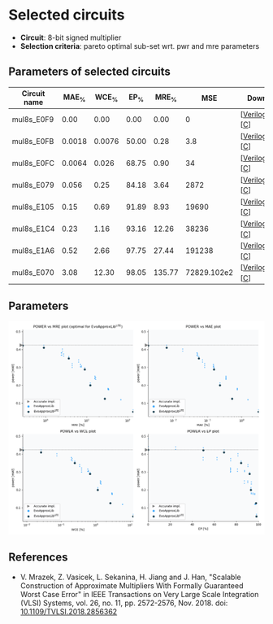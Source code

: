
Selected circuits
===================
 - **Circuit**: 8-bit signed multiplier
 - **Selection criteria**: pareto optimal sub-set wrt. pwr and mre parameters

Parameters of selected circuits
----------------------------

| Circuit name | MAE<sub>%</sub> | WCE<sub>%</sub> | EP<sub>%</sub> | MRE<sub>%</sub> | MSE | Download |
| --- |  --- | --- | --- | --- | --- | --- | 
| mul8s_E0F9 | 0.00 | 0.00 | 0.00 | 0.00 | 0 |   [[Verilog<sub>PDK45</sub>](mul8s_E0F9_pdk45.v)] [[C](mul8s_E0F9.c)] |
| mul8s_E0FB | 0.0018 | 0.0076 | 50.00 | 0.28 | 3.8 |   [[Verilog<sub>PDK45</sub>](mul8s_E0FB_pdk45.v)] [[C](mul8s_E0FB.c)] |
| mul8s_E0FC | 0.0064 | 0.026 | 68.75 | 0.90 | 34 |   [[Verilog<sub>PDK45</sub>](mul8s_E0FC_pdk45.v)] [[C](mul8s_E0FC.c)] |
| mul8s_E079 | 0.056 | 0.25 | 84.18 | 3.64 | 2872 |   [[Verilog<sub>PDK45</sub>](mul8s_E079_pdk45.v)] [[C](mul8s_E079.c)] |
| mul8s_E105 | 0.15 | 0.69 | 91.89 | 8.93 | 19690 |   [[Verilog<sub>PDK45</sub>](mul8s_E105_pdk45.v)] [[C](mul8s_E105.c)] |
| mul8s_E1C4 | 0.23 | 1.16 | 93.16 | 12.26 | 38236 |   [[Verilog<sub>PDK45</sub>](mul8s_E1C4_pdk45.v)] [[C](mul8s_E1C4.c)] |
| mul8s_E1A6 | 0.52 | 2.66 | 97.75 | 27.44 | 191238 |   [[Verilog<sub>PDK45</sub>](mul8s_E1A6_pdk45.v)] [[C](mul8s_E1A6.c)] |
| mul8s_E070 | 3.08 | 12.30 | 98.05 | 135.77 | 72829.102e2 |   [[Verilog<sub>PDK45</sub>](mul8s_E070_pdk45.v)] [[C](mul8s_E070.c)] |
    
Parameters
--------------
![Parameters figure](fig.png)

References
--------------
   - V. Mrazek, Z. Vasicek, L. Sekanina, H. Jiang and J. Han, "Scalable Construction of Approximate Multipliers With Formally Guaranteed Worst Case Error" in IEEE Transactions on Very Large Scale Integration (VLSI) Systems, vol. 26, no. 11, pp. 2572-2576, Nov. 2018. doi: [10.1109/TVLSI.2018.2856362](https://dx.doi.org/10.1109/TVLSI.2018.2856362)

             